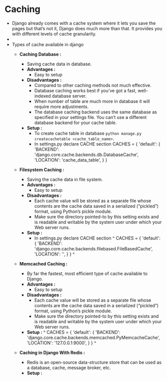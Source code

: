 # Caching
-  Django already comes with a cache system where it lets you save the pages but that’s not it, Django does much more than that. It provides you with different levels of cache granularity.
-  
-  Types of cache available in django
   -  **Caching Database :**
      -  Saving cache data in database.
      -  **Advantages :**
         -  Easy to setup
      -  **Disadvantages :**
         -  Compared to other caching methods not much effective.
         -  Database caching works best if you’ve got a fast, well-indexed database server.
         -  When number of table are much more in database it will require more adjustments.
         -  The database caching backend uses the same database as specified in your settings file. You can’t use a different database backend for your cache table.
      -  **Setup :**
         -  To create cache table in database `python manage.py createcachetable <cache_table_name>`.
         -  In settings.py declare CACHE section
    CACHES = {
        'default': {
            'BACKEND': 'django.core.cache.backends.db.DatabaseCache',
            'LOCATION': 'cache_data_table',
        }
    }
   -  **Filesystem Caching :**
      -  Saving the cache data in file system.
      -  **Advantages :**
         -  Easy to setup
      -  **Disadvantages :**
         -  Each cache value will be stored as a separate file whose contents are the cache data saved in a serialized (“pickled”) format, using Python’s pickle module.
         -  Make sure the directory pointed-to by this setting exists and is readable and writable by the system user under which your Web server runs.
      -  **Setup :**
         -  In settings.py declare CACHE section
^
    CACHES = {
        'default': {
            'BACKEND': 'django.core.cache.backends.filebased.FileBasedCache',
            'LOCATION': '<path>',
        }
    }
^
   -  **Memcached Caching :**
      -  By far the fastest, most efficient type of cache available to Django.
      -  **Advantages :**
         -  Easy to setup
      -  **Disadvantages :**
         -  Each cache value will be stored as a separate file whose contents are the cache data saved in a serialized (“pickled”) format, using Python’s pickle module.
         -  Make sure the directory pointed-to by this setting exists and is readable and writable by the system user under which your Web server runs.
      -  **Setup :**
^
    CACHES = {
        'default': {
            'BACKEND': 'django.core.cache.backends.memcached.PyMemcacheCache',
            'LOCATION': '127.0.0.1:9000',
        }
    }
^
 
   -  **Caching in Django With Redis :**
      -  Redis is an open-source data-structure store that can be used as a database, cache, message broker, etc.
      -  **Setup :**
   
